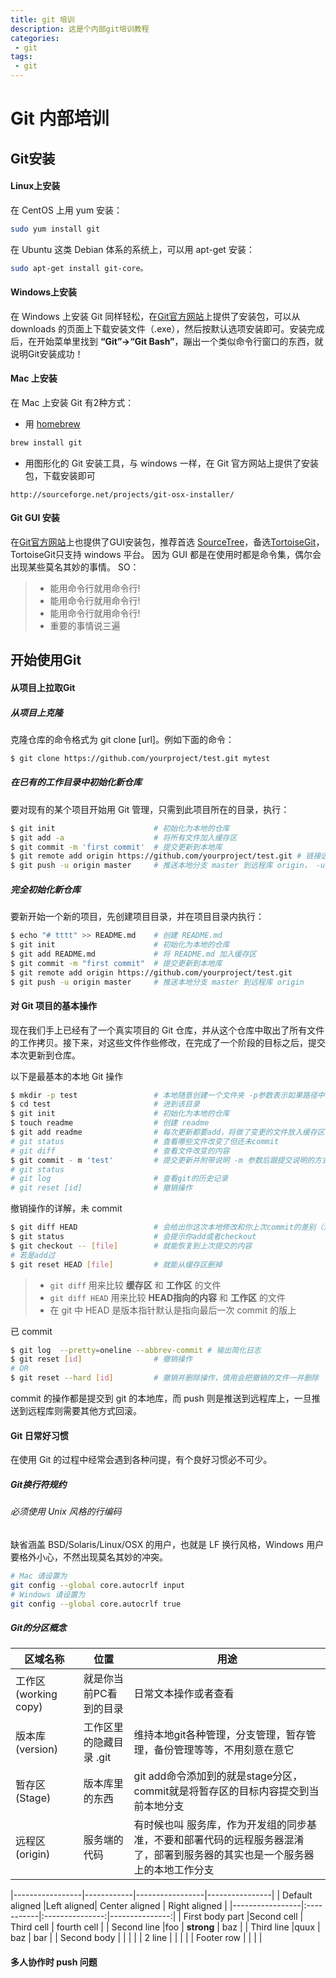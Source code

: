 ```yaml
---
title: git 培训
description: 这是个内部git培训教程 
categories:
 - git
tags:
 - git
---
```


# Git 内部培训


## Git安装
#### Linux上安装
在 CentOS 上用 yum 安装：

```bash
sudo yum install git
```	

在 Ubuntu 这类 Debian 体系的系统上，可以用 apt-get 安装：

```bash
sudo apt-get install git-core。
```
#### Windows上安装
在 Windows 上安装 Git 同样轻松，在[Git官方网站](https://git-scm.com/downloads)上提供了安装包，可以从 downloads 的页面上下载安装文件（.exe），然后按默认选项安装即可。安装完成后，在开始菜单里找到 **“Git”->“Git Bash”**，蹦出一个类似命令行窗口的东西，就说明Git安装成功！

#### Mac 上安装
在 Mac 上安装 Git 有2种方式：
- 用 [homebrew](https://github.com/mxcl/homebrew) 
```bash
brew install git
```
- 用图形化的 Git 安装工具，与 windows 一样，在 Git 官方网站上提供了安装包，下载安装即可
```http
http://sourceforge.net/projects/git-osx-installer/
```
#### Git GUI 安装
在[Git官方网站](https://git-scm.com/downloads)上也提供了GUI安装包，推荐首选 [SourceTree](https://www.sourcetreeapp.com)，备选[TortoiseGit](https://tortoisegit.org)，TortoiseGit只支持 windows 平台。
因为 GUI 都是在使用时都是命令集，偶尔会出现某些莫名其妙的事情。
SO：
>- 能用命令行就用命令行!
>- 能用命令行就用命令行!
>- 能用命令行就用命令行!
>- 重要的事情说三遍

## 开始使用Git
#### 从项目上拉取Git
##### 从项目上克隆
克隆仓库的命令格式为 git clone [url]。例如下面的命令：
```bash
$ git clone https://github.com/yourproject/test.git mytest
```

##### 在已有的工作目录中初始化新仓库
要对现有的某个项目开始用 Git 管理，只需到此项目所在的目录，执行：
```bash
$ git init                      # 初始化为本地的仓库
$ git add -a                    # 将所有文件加入缓存区
$ git commit -m 'first commit'  # 提交更新到本地库
$ git remote add origin https://github.com/yourproject/test.git # 链接远程库并命名为 origin
$ git push -u origin master     # 推送本地分支 master 到远程库 origin， -u 参数表示设置默认 pull/push 源，以后只需执行 git push 即可
```
##### 完全初始化新仓库
要新开始一个新的项目，先创建项目目录，并在项目目录内执行：
```bash
$ echo "# tttt" >> README.md    # 创建 README.md
$ git init                      # 初始化为本地的仓库
$ git add README.md             # 将 README.md 加入缓存区
$ git commit -m "first commit"  # 提交更新到本地库
$ git remote add origin https://github.com/yourproject/test.git
$ git push -u origin master     # 推送本地分支 master 到远程库 origin
```
#### 对 Git 项目的基本操作
现在我们手上已经有了一个真实项目的 Git 仓库，并从这个仓库中取出了所有文件的工作拷贝。接下来，对这些文件作些修改，在完成了一个阶段的目标之后，提交本次更新到仓库。

以下是最基本的本地 Git 操作
```bash
$ mkdir -p test                 # 本地随意创建一个文件夹 -p参数表示如果路径中有多个目录不存在则会一起创建
$ cd test                       # 进到该目录
$ git init                      # 初始化为本地的仓库
$ touch readme                  # 创建 readme
$ git add readme                # 每次更新都要add，将做了变更的文件放入缓存区
# git status                    # 查看哪些文件改变了但还未commit
# git diff                      # 查看文件改变的内容
$ git commit - m 'test'         # 提交更新并附带说明 -m 参数后跟提交说明的方式方便一行命令中提交更新
# git status
# git log                       # 查看git的历史记录
# git reset [id]                # 撤销操作

```
撤销操作的详解，未 commit
```bash
$ git diff HEAD                 # 会给出你这次本地修改和你上次commit的差别（注意是本地修改，不是远程库）
$ git status                    # 会提示你add或者checkout
$ git checkout -- [file]        # 就能恢复到上次提交的内容
# 若是add过
$ git reset HEAD [file]         # 就能从缓存区删掉
```
>- `git diff` 用来比较 **缓存区** 和 **工作区** 的文件
>- `git diff HEAD` 用来比较 **HEAD指向的内容** 和 **工作区** 的文件
>- 在 git 中 HEAD 是版本指针默认是指向最后一次 commit 的版上

已 commit
```bash
$ git log  --pretty=oneline --abbrev-commit # 输出简化日志
$ git reset [id]                # 撤销操作
# OR
$ git reset --hard [id]         # 撤销并删除操作，慎用会把撤销的文件一并删除
```

commit 的操作都是提交到 git 的本地库，而 push 则是推送到远程库上，一旦推送到远程库则需要其他方式回滚。

#### Git 日常好习惯
在使用 Git 的过程中经常会遇到各种问提，有个良好习惯必不可少。
##### Git换行符规约
###### 必须使用 Unix 风格的行编码
缺省涵盖 BSD/Solaris/Linux/OSX 的用户，也就是 LF 换行风格，Windows 用户要格外小心，不然出现莫名其妙的冲突。
```bash
# Mac 请设置为
git config --global core.autocrlf input
# Windows 请设置为
git config --global core.autocrlf true
```
##### Git的分区概念
| 区域名称             | 位置                    | 用途                                                                                                                        |
| -------------------- | ----------------------- | --------------------------------------------------------------------------------------------------------------------------- |
| 工作区(working copy) | 就是你当前PC看到的目录  | 日常文本操作或者查看                                                                                                        |
| 版本库(version)      | 工作区里的隐藏目录 .git | 维持本地git各种管理，分支管理，暂存管理，备份管理等等，不用刻意在意它                                                       |
| 暂存区(Stage)        | 版本库里的东西          | git add命令添加到的就是stage分区，commit就是将暂存区的目标内容提交到当前本地分支                                            |
| 远程区(origin)       | 服务端的代码            | 有时候也叫 服务库，作为开发组的同步基准，不要和部署代码的远程服务器混淆了，部署到服务器的其实也是一个服务器上的本地工作分支 |

|-----------------|------------|-----------------|----------------|
| Default aligned |Left aligned| Center aligned  | Right aligned  |
|-----------------|:-----------|:---------------:|---------------:|
| First body part |Second cell | Third cell      | fourth cell    |
| Second line     |foo         | **strong**      | baz            |
| Third line      |quux        | baz             | bar            |
| Second body     |            |                 |                |
| 2 line          |            |                 |                |
| Footer row      |            |                 |                |



#### 多人协作时 push 问题
